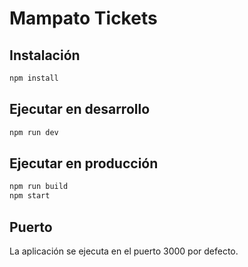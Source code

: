 # Mampato Tickets

## Instalación

```bash
npm install
```

## Ejecutar en desarrollo

```bash
npm run dev
```

## Ejecutar en producción

```bash
npm run build
npm start
```

## Puerto

La aplicación se ejecuta en el puerto 3000 por defecto.
